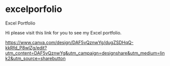 # excelporfolio
Excel Portfolio

Hi please visit this link for you to see my Excel portfolio.

https://www.canva.com/design/DAF5vQznwYg/dugZSDHqQ-kkRfd_P8wlZg/edit?utm_content=DAF5vQznwYg&utm_campaign=designshare&utm_medium=link2&utm_source=sharebutton
